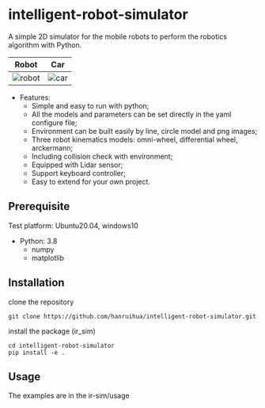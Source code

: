 # intelligent-robot-simulator

A simple 2D simulator for the mobile robots to perform the robotics algorithm with Python.  

Robot             |  Car
:-------------------------:|:-------------------------:
![robot](https://github.com/hanruihua/intelligent-robot-simulator/blob/main/ir_sim/usage/13assemblage/gif/robot.gif)  |  ![car](https://github.com/hanruihua/intelligent-robot-simulator/blob/main/ir_sim/usage/13assemblage/gif/car.gif)

- Features:  
    - Simple and easy to run with python;  
    - All the models and parameters can be set directly in the yaml configure file;  
    - Environment can be built easily by line, circle model and png images;  
    - Three robot kinematics models: omni-wheel, differential wheel, arckermann;  
    - Including collision check with environment;  
    - Equipped with Lidar sensor;  
    - Support keyboard controller;  
    - Easy to extend for your own project.  

## Prerequisite

Test platform: Ubuntu20.04, windows10

- Python: 3.8
    - numpy  
    - matplotlib  
    
## Installation

clone the repository

```
git clone https://github.com/hanruihua/intelligent-robot-simulator.git
```

install the package (ir_sim)

```
cd intelligent-robot-simulator
pip install -e .
```

## Usage

The examples are in the ir-sim/usage
